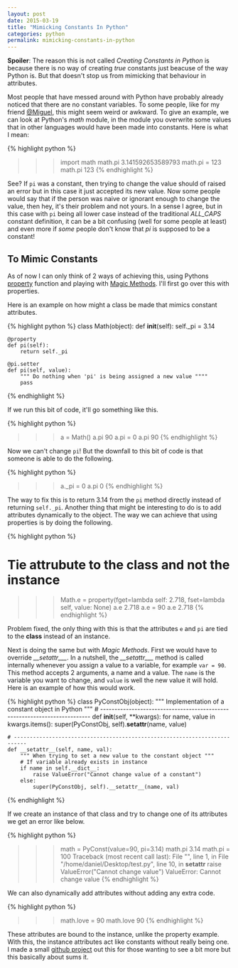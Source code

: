```yaml
---
layout: post
date: 2015-03-19
title: "Mimicking Constants In Python"
categories: python
permalink: mimicking-constants-in-python
---
```


**Spoiler**: The reason this is not called *Creating Constants in Python* is because there is no way of creating *true* constants just beacuse of the way Python is. But that doesn't stop us from mimicking that behaviour in attributes.

Most people that have messed around with Python have probably already noticed that there are no constant variables. To some people, like for my friend [@Miguel](https://twitter.com/bodhidweller), this might seem weird or awkward. To give an example, we can look at Python's *math* module, in the module you overwrite some values that in other languages would have been made into constants. Here is what I mean:

{% highlight python %}
>>> import math
>>> math.pi
3.141592653589793
>>> math.pi = 123
>>> math.pi
123
{% endhighlight %}

See? If `pi` was a constant, then trying to change the value should of raised an error but in this case it just accepted its new value. Now some people would say that if the person was naive or ignorant enough to change the value, then hey, it's their problem and not yours. In a sense I agree, but in this case with `pi` being all lower case instead of the traditional *ALL_CAPS* constant definition, it can be a bit confusing (well for some people at least) and even more if *some* people don't know that *pi* is supposed to be a constant!

## To Mimic Constants
As of now I can only think of 2 ways of achieving this, using Pythons [property](http://www.programiz.com/python-programming/property) function and playing with [Magic Methods](http://www.rafekettler.com/magicmethods.html). I'll first go over this with properties.

Here is an example on how might a class be made that mimics constant attributes.

{% highlight python %}
class Math(object):
    def __init__(self):
        self._pi = 3.14

    @property
    def pi(self):
        return self._pi

    @pi.setter
    def pi(self, value):
        """ Do nothing when 'pi' is being assigned a new value """"
        pass
{% endhighlight %}

If we run this bit of code, it'll go something like this.

{% highlight python %}
>>> a = Math()
>>> a.pi
90
>>> a.pi = 0
>>> a.pi
90
{% endhighlight %}

Now we can't change `pi`! But the downfall to this bit of code is that someone is able to do the following.

{% highlight python %}
>>> a._pi = 0
>>> a.pi
0
{% endhighlight %}

The way to fix this is to return 3.14 from the `pi` method directly instead of returning `self._pi`. Another thing that might be interesting to do is to add attributes dynamically to the object. The way we can achieve that using properties is by doing the following.

{% highlight python %}
# Tie attrubute to the **class** and not the instance
>>> Math.e = property(fget=lambda self: 2.718, fset=lambda self, value: None)
>>> a.e
2.718
>>> a.e = 90
>>> a.e
2.718
{% endhighlight %}

Problem fixed, the only thing with this is that the attributes `e` and `pi` are tied to the **class** instead of an instance.

Next is doing the same but with *Magic Methods*. First we would have to override *\_\_setattr_\_\_*. In a nutshell, the *\_\_setattr_\_\_* method is called internally whenever you assign a value to a variable, for example `var = 90`. This method accepts 2 arguments, a name and a value. The `name` is the variable you want to change, and `value` is well the new value it will hold. Here is an example of how this would work.

{% highlight python %}
class PyConstObj(object):
    """ Implementation of a constant object in Python """
    # --------------------------------------------------------------------------
    def __init__(self, **kwargs):
        for name, value in kwargs.items():
            super(PyConstObj, self).__setattr__(name, value)

    # --------------------------------------------------------------------------
    def __setattr__(self, name, val):
        """ When trying to set a new value to the constant object """
        # If variable already exists in instance
        if name in self.__dict__:
            raise ValueError("Cannot change value of a constant")
        else:
            super(PyConstObj, self).__setattr__(name, val)
{% endhighlight %}

If we create an instance of that class and try to change one of its attributes we get an error like below.

{% highlight python %}
>>> math = PyConst(value=90, pi=3.14)
>>> math.pi
3.14
>>> math.pi = 100
Traceback (most recent call last):
  File "<stdin>", line 1, in <module>
  File "/home/daniel/Desktop/test.py", line 10, in __setattr__
    raise ValueError("Cannot change value")
ValueError: Cannot change value
{% endhighlight %}

We can also dynamically add attributes without adding any extra code.

{% highlight python %}
>>> math.love = 90
>>> math.love
90
{% endhighlight %}

These attributes are bound to the instance, unlike the property example. With this, the instance attributes act like constants without really being one. I made a small [github project](https://github.com/gopar/PyConst/) out this for those wanting to see a bit more but this basically about sums it.
